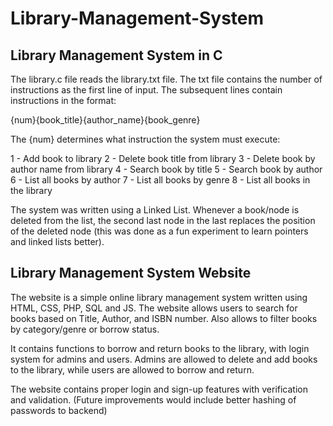 # Library-Management-System

## Library Management System in C

The library.c file reads the library.txt file. The txt file contains the number of instructions as the first line of input. The subsequent lines contain instructions in the format: 

{num}{book_title}{author_name}{book_genre}

The {num} determines what instruction the system must execute:

1 - Add book to library
2 - Delete book title from library
3 - Delete book by author name from library
4 - Search book by title 
5 - Search book by author
6 - List all books by author
7 - List all books by genre
8 - List all books in the library

The system was written using a Linked List. Whenever a book/node is deleted from the list, the second last node in the last replaces the position of the deleted node (this was done as a fun experiment to learn pointers and linked lists better).

## Library Management System Website

The website is a simple online library management system written using HTML, CSS, PHP, SQL and JS. The website allows users to search for books based on Title, Author, and ISBN number. Also allows to filter books by category/genre or borrow status.

It contains functions to borrow and return books to the library, with login system for admins and users. Admins are allowed to delete and add books to the library, while users are allowed to borrow and return.

The website contains proper login and sign-up features with verification and validation. (Future improvements would include better hashing of passwords to backend)